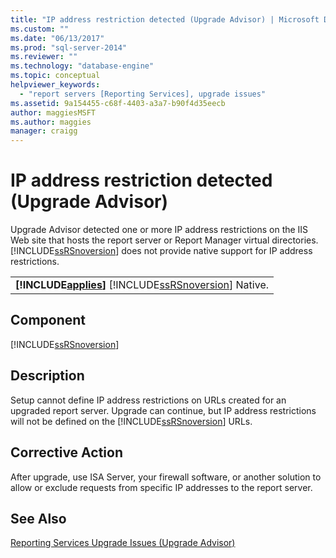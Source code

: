 ```yaml
---
title: "IP address restriction detected (Upgrade Advisor) | Microsoft Docs"
ms.custom: ""
ms.date: "06/13/2017"
ms.prod: "sql-server-2014"
ms.reviewer: ""
ms.technology: "database-engine"
ms.topic: conceptual
helpviewer_keywords: 
  - "report servers [Reporting Services], upgrade issues"
ms.assetid: 9a154455-c68f-4403-a3a7-b90f4d35eecb
author: maggiesMSFT 
ms.author: maggies
manager: craigg
---
```

# IP address restriction detected (Upgrade Advisor)
  Upgrade Advisor detected one or more IP address restrictions on the IIS Web site that hosts the report server or Report Manager virtual directories. [!INCLUDE[ssRSnoversion](../../includes/ssrsnoversion-md.md)] does not provide native support for IP address restrictions.  
  
||  
|-|  
|**[!INCLUDE[applies](../../includes/applies-md.md)]**  [!INCLUDE[ssRSnoversion](../../includes/ssrsnoversion-md.md)] Native.|  
  
## Component  
 [!INCLUDE[ssRSnoversion](../../includes/ssrsnoversion-md.md)]  
  
## Description  
 Setup cannot define IP address restrictions on URLs created for an upgraded report server. Upgrade can continue, but IP address restrictions will not be defined on the [!INCLUDE[ssRSnoversion](../../includes/ssrsnoversion-md.md)] URLs.  
  
## Corrective Action  
 After upgrade, use ISA Server, your firewall software, or another solution to allow or exclude requests from specific IP addresses to the report server.  
  
## See Also  
 [Reporting Services Upgrade Issues &#40;Upgrade Advisor&#41;](../../../2014/sql-server/install/reporting-services-upgrade-issues-upgrade-advisor.md)  
  
  
